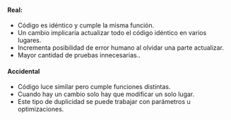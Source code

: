 #### Real:
* Código es idéntico y cumple la misma función.
* Un cambio implicaría actualizar todo el código idéntico en varios lugares.
* Incrementa posibilidad de error humano al olvidar una parte actualizar.
* Mayor cantidad de pruebas innecesarias..

#### Accidental
* Código luce similar pero cumple funciones distintas.
* Cuando hay un cambio solo hay que modificar un solo lugar.
* Este tipo de duplicidad se puede trabajar con parámetros u optimizaciones.